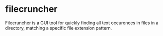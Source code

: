 # filecruncher
Filecruncher is a GUI tool for quickly finding all text occurences in files in a directory, matching a specific file extension pattern.
